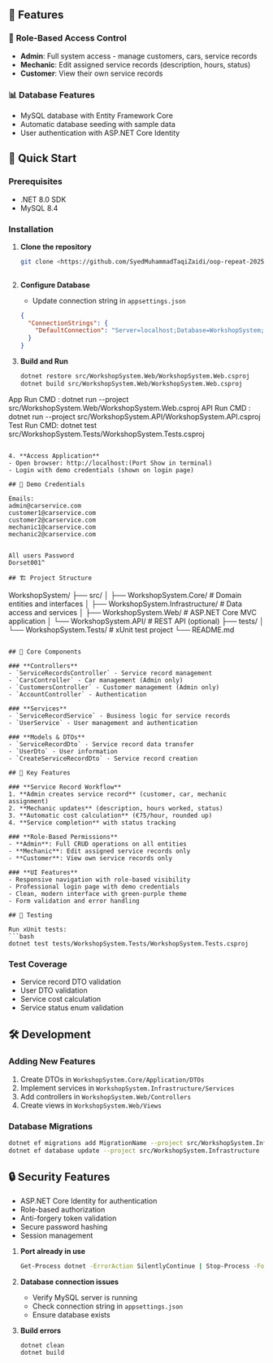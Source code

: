 

## 🌟 Features

### 👥 **Role-Based Access Control**
- **Admin**: Full system access - manage customers, cars, service records
- **Mechanic**: Edit assigned service records (description, hours, status)
- **Customer**: View their own service records




### 📊 **Database Features**
- MySQL database with Entity Framework Core
- Automatic database seeding with sample data
- User authentication with ASP.NET Core Identity

## 🚀 Quick Start

### Prerequisites
- .NET 8.0 SDK
- MySQL 8.4


### Installation

1. **Clone the repository**
   ```bash
   git clone <https://github.com/SyedMuhammadTaqiZaidi/oop-repeat-2025-72978.git>
  
   ```

2. **Configure Database**
   - Update connection string in `appsettings.json`
   ```json
   {
     "ConnectionStrings": {
       "DefaultConnection": "Server=localhost;Database=WorkshopSystem;User=root;Password=your_password;"
     }
   }
   ```

3. **Build and Run**
   ```bash
   dotnet restore src/WorkshopSystem.Web/WorkshopSystem.Web.csproj
   dotnet build src/WorkshopSystem.Web/WorkshopSystem.Web.csproj
  App Run CMD :    dotnet run --project src/WorkshopSystem.Web/WorkshopSystem.Web.csproj
  API Run CMD :    dotnet run --project src/WorkshopSystem.API/WorkshopSystem.API.csproj
  Test Run CMD:    dotnet test src/WorkshopSystem.Tests/WorkshopSystem.Tests.csproj
   ```

4. **Access Application**
   - Open browser: http://localhost:(Port Show in terminal)
   - Login with demo credentials (shown on login page)

## 👤 Demo Credentials

Emails:
admin@carservice.com
customer1@carservice.com
customer2@carservice.com
mechanic1@carservice.com
mechanic2@carservice.com


All users Password
Dorset001^

## 🏗️ Project Structure

```
WorkshopSystem/
├── src/
│   ├── WorkshopSystem.Core/           # Domain entities and interfaces
│   ├── WorkshopSystem.Infrastructure/ # Data access and services
│   ├── WorkshopSystem.Web/           # ASP.NET Core MVC application
│   └── WorkshopSystem.API/           # REST API (optional)
├── tests/
│   └── WorkshopSystem.Tests/         # xUnit test project
└── README.md
```

## 🔧 Core Components

### **Controllers**
- `ServiceRecordsController` - Service record management
- `CarsController` - Car management (Admin only)
- `CustomersController` - Customer management (Admin only)
- `AccountController` - Authentication

### **Services**
- `ServiceRecordService` - Business logic for service records
- `UserService` - User management and authentication

### **Models & DTOs**
- `ServiceRecordDto` - Service record data transfer
- `UserDto` - User information
- `CreateServiceRecordDto` - Service record creation

## 🎯 Key Features

### **Service Record Workflow**
1. **Admin creates service record** (customer, car, mechanic assignment)
2. **Mechanic updates** (description, hours worked, status)
3. **Automatic cost calculation** (€75/hour, rounded up)
4. **Service completion** with status tracking

### **Role-Based Permissions**
- **Admin**: Full CRUD operations on all entities
- **Mechanic**: Edit assigned service records only
- **Customer**: View own service records only

### **UI Features**
- Responsive navigation with role-based visibility
- Professional login page with demo credentials
- Clean, modern interface with green-purple theme
- Form validation and error handling

## 🧪 Testing

Run xUnit tests:
```bash
dotnet test tests/WorkshopSystem.Tests/WorkshopSystem.Tests.csproj
```

### Test Coverage
- Service record DTO validation
- User DTO validation
- Service cost calculation
- Service status enum validation

## 🛠️ Development

### **Adding New Features**
1. Create DTOs in `WorkshopSystem.Core/Application/DTOs`
2. Implement services in `WorkshopSystem.Infrastructure/Services`
3. Add controllers in `WorkshopSystem.Web/Controllers`
4. Create views in `WorkshopSystem.Web/Views`

### **Database Migrations**
```bash
dotnet ef migrations add MigrationName --project src/WorkshopSystem.Infrastructure
dotnet ef database update --project src/WorkshopSystem.Infrastructure
```



## 🔒 Security Features

- ASP.NET Core Identity for authentication
- Role-based authorization
- Anti-forgery token validation
- Secure password hashing
- Session management




1. **Port already in use**
   ```bash
   Get-Process dotnet -ErrorAction SilentlyContinue | Stop-Process -Force
   ```

2. **Database connection issues**
   - Verify MySQL server is running
   - Check connection string in `appsettings.json`
   - Ensure database exists

3. **Build errors**
   ```bash
   dotnet clean
   dotnet build
   ```


